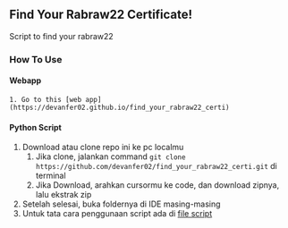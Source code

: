 ## Find Your Rabraw22 Certificate!
Script to find your rabraw22

### How To Use 

#### Webapp

    1. Go to this [web app](https://devanfer02.github.io/find_your_rabraw22_certi)

#### Python Script
1. Download atau clone repo ini ke pc localmu
    1. Jika clone, jalankan command ```git clone https://github.com/devanfer02/find_your_rabraw22_certi.git``` di terminal
    2. Jika Download, arahkan cursormu ke code, dan download zipnya, lalu ekstrak zip
2. Setelah selesai, buka foldernya di IDE masing-masing
3. Untuk tata cara penggunaan script ada di [file script](./search.ipynb)
